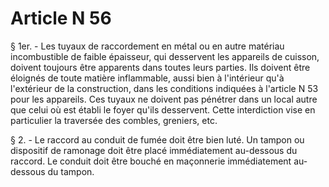 # Article N 56

§ 1er. - Les tuyaux de raccordement en métal ou en autre matériau incombustible de faible épaisseur, qui desservent les appareils de cuisson, doivent toujours être apparents dans toutes leurs parties. Ils doivent être éloignés de toute matière inflammable, aussi bien à l'intérieur qu'à l'extérieur de la construction, dans les conditions indiquées à l'article N 53 pour les appareils. Ces tuyaux ne doivent pas pénétrer dans un local autre que celui où est établi le foyer qu'ils desservent. Cette interdiction vise en particulier la traversée des combles, greniers, etc.

§ 2. - Le raccord au conduit de fumée doit être bien luté. Un tampon ou dispositif de ramonage doit être placé immédiatement au-dessous du raccord. Le conduit doit être bouché en maçonnerie immédiatement au-dessous du tampon.
